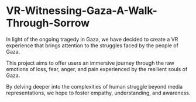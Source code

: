 # VR-Witnessing-Gaza-A-Walk-Through-Sorrow

In light of the ongoing tragedy in Gaza, we have decided to create a VR experience that brings attention to the struggles faced by the people of Gaza.

This project aims to offer users an immersive journey through the raw emotions of loss, fear, anger, and pain experienced by the resilient souls of Gaza. 

By delving deeper into the complexities of human struggle beyond media representations, we hope to foster empathy, understanding, and awareness.
